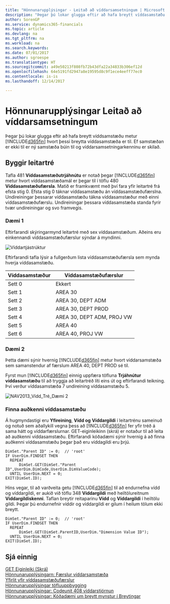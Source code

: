```yaml
---
title: "Hönnunarupplýsingar - Leitað að víddarsamsetningum | Microsoft Docs"
description: "Þegar þú lokar glugga eftir að hafa breytt víddasamstæðu metur Dynamics 365 hvort þessi breytta víddasamstæða er til. Ef samstæðan er ekki til er ný samstæða búin til og víddarsamsetningarkenninu er skilað."
author: SorenGP
ms.service: dynamics365-financials
ms.topic: article
ms.devlang: na
ms.tgt_pltfrm: na
ms.workload: na
ms.search.keywords: 
ms.date: 07/01/2017
ms.author: sgroespe
ms.translationtype: HT
ms.sourcegitcommit: a49e50213f808fb72b43dfa22a34833b306ef12d
ms.openlocfilehash: 64e5191fd2947a8e19595d8c9f1ece4eeff77ec0
ms.contentlocale: is-is
ms.lasthandoff: 12/14/2017

---
```

# <a name="design-details-searching-for-dimension-combinations"></a>Hönnunarupplýsingar Leitað að víddarsamsetningum
Þegar þú lokar glugga eftir að hafa breytt víddsamstæðu metur [!INCLUDE[d365fin](includes/d365fin_md.md)] hvort þessi breytta víddasamstæða er til. Ef samstæðan er ekki til er ný samstæða búin til og víddarsamsetningarkenninu er skilað.  

## <a name="building-search-tree"></a>Byggir leitartré  
 Tafla 481 **Víddasamstæðutrjáhnútu** er notað þegar [!INCLUDE[d365fin](includes/d365fin_md.md)] metur hvort víddasamstæðamál er þegar til í töflu 480 **Víddasamstæðufærsla**. Matið er framkvæmt með því fara yfir leitartré frá efsta stig 0. Efsta stig 0 táknar víddasamstæðu án víddasamstæðufærslna. Undireiningar þessarar víddasamstæðu tákna víddasamstæður með einni víddasamstæðufærslu. Undireiningar þessara víddasamstæða standa fyrir tvær undireiningar og svo framvegis.  

### <a name="example-1"></a>Dæmi 1  
 Eftirfarandi skýringarmynd leitartré með sex víddasamstæðum. Aðeins eru einkennandi víddasamstæðufærslur sýndar á myndinni.  

 ![Víddartjástrúktur](media/nav2013_dimension_tree.png "NAV2013_Vídd_Tré")  

 Eftirfarandi tafla lýsir a fullgerðum lista víddasamstæðufærsla sem mynda hverja víddasamstæðu.  

|Víddasamstæður|Víddasamstæðufærslur|  
|--------------------|---------------------------|  
|Sett 0|Ekkert|  
|Sett 1|AREA 30|  
|Sett 2|AREA 30, DEPT ADM|  
|Sett 3|AREA 30, DEPT PROD|  
|Sett 4|AREA 30, DEPT ADM, PROJ VW|  
|Sett 5|AREA 40|  
|Sett 6|AREA 40, PROJ VW|  

### <a name="example-2"></a>Dæmi 2  
 Þetta dæmi sýnir hvernig [!INCLUDE[d365fin](includes/d365fin_md.md)] metur hvort víddarsamstæða sem samanstendur af færslum AREA 40, DEPT PROD sé til.  

 Fyrst mun [!INCLUDE[d365fin](includes/d365fin_md.md)] einnig uppfæra töfluna **Trjáhnútur víddasamstæðu** til að tryggja að leitartréð líti eins út og eftirfarandi teikning. Því verður víddasamstæða 7 undireining víddasamstæðu 5.  

 ![NAV2013&#95;Vídd&#95;Tré&#95;Dæmi 2](media/nav2013_dimension_tree_example2.png "NAV2013_Vídd_Tré_Dæmi2")  

### <a name="finding-dimension-set-id"></a>Finna auðkenni víddasamstæðu  
 Á hugmyndastigi eru **Yfireining**, **Vídd og** **Víddargildi** í leitartrénu sameinuð og notuð sem aðallykill vegna þess að [!INCLUDE[d365fin](includes/d365fin_md.md)] fer yfir tréð á sama hátt og víddarfærslurnar. GET-eiginleikinn (skrá) er notaður til að leita að auðkenni víddasamstæðu. Eftirfarandi kóðadæmi sýnir hvernig á að finna auðkenni víddasamstæðu þegar það eru víddagildi eru þrjú.  

```  
DimSet."Parent ID" := 0;  // 'root'  
IF UserDim.FINDSET THEN  
  REPEAT  
      DimSet.GET(DimSet."Parent ID",UserDim.DimCode,UserDim.DimValueCode);  
  UNTIL UserDim.NEXT = 0;  
EXIT(DimSet.ID);  

```  

 Hins vegar, til að varðveita getu [!INCLUDE[d365fin](includes/d365fin_md.md)] til að endurnefna vídd og víddargildi, er aukið við töflu 348 **Víddargildi** með heiltölureitnum **Víddargildiskenni**. Taflan breytir reitaparinu **Vídd** og **Víddargildi** í heiltölu gildi. Þegar þú endurnefnir víddir og víddargildi er gilum í heilum tölum ekki breytt.  

```  
DimSet."Parent ID" := 0;  // 'root'  
IF UserDim.FINDSET THEN  
  REPEAT  
      DimSet.GET(DimSet.ParentID,UserDim."Dimension Value ID");  
  UNTIL UserDim.NEXT = 0;  
EXIT(DimSet.ID);  

```  

## <a name="see-also"></a>Sjá einnig  
 [GET Eiginleiki (Skrá)](/dynamics-nav/GET-Function--Record-)    
 [Hönnunarupplýsingarn: Færslur víddarsamstæða](design-details-dimension-set-entries.md)   
 [Yfirlit yfir víddasamstæðufærslur](design-details-dimension-set-entries-overview.md)   
 [Hönnunarupplýsingar töfluuppbygging](design-details-table-structure.md)   
 [Hönnunarupplýsingar: Codeunit 408 víddarstjórnun](design-details-codeunit-408-dimension-management.md)   
 [Hönnunarupplýsingar: Kóðadæmi um breytt mynstur í Breytingar](design-details-code-examples-of-changed-patterns-in-modifications.md)

